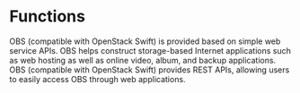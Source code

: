 # Functions<a name="obs_03_0002"></a>

OBS \(compatible with OpenStack Swift\) is provided based on simple web service APIs. OBS helps construct storage-based Internet applications such as web hosting as well as online video, album, and backup applications. OBS \(compatible with OpenStack Swift\) provides REST APIs, allowing users to easily access OBS through web applications.

